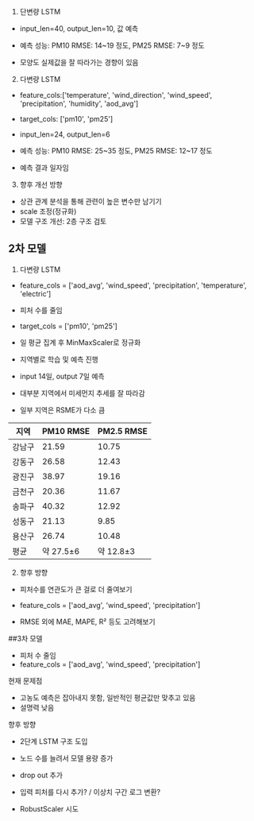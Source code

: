  1. 단변량 LSTM 

- input_len=40, output_len=10, 값 예측

- 예측 성능:
PM10 RMSE: 14~19 정도, PM25 RMSE: 7~9 정도

- 모양도 실제값을 잘 따라가는 경향이 있음


2. 다변량 LSTM

- feature_cols:['temperature', 'wind_direction', 'wind_speed', 'precipitation', 'humidity', 'aod_avg']

- target_cols: ['pm10', 'pm25']

- input_len=24, output_len=6

- 예측 성능:
PM10 RMSE: 25~35 정도, PM25 RMSE: 12~17 정도

- 예측 결과 일자임


3. 향후 개선 방향

- 상관 관계 분석을 통해 관련이 높은 변수만 남기기
- scale 조정(정규화)
- 모델 구조 개선: 2층 구조 검토


## 2차 모델

1. 다변량 LSTM

- feature_cols = ['aod_avg', 'wind_speed', 'precipitation', 'temperature', 'electric']
- 피처 수를 줄임
- target_cols = ['pm10', 'pm25']

- 일 평균 집계 후 MinMaxScaler로 정규화

- 지역별로 학습 및 예측 진행
- input 14일, output 7일 예측

- 대부분 지역에서 미세먼지 추세를 잘 따라감
- 일부 지역은 RSME가 다소 큼

| 지역  | PM10 RMSE | PM2.5 RMSE |
| --- | --------- | ---------- |
| 강남구 | 21.59     | 10.75      |
| 강동구 | 26.58     | 12.43      |
| 광진구 | 38.97     | 19.16      |
| 금천구 | 20.36     | 11.67      |
| 송파구 | 40.32     | 12.92      |
| 성동구 | 21.13     | 9.85       |
| 용산구 | 26.74     | 10.48      |
| 평균  | 약 27.5±6  | 약 12.8±3   |

2. 향후 방향

- 피처수를 연관도가 큰 걸로 더 줄여보기
- feature_cols = ['aod_avg', 'wind_speed', 'precipitation']

- RMSE 외에 MAE, MAPE, R² 등도 고려해보기

##3차 모델
- 피처 수 줄임
- feature_cols = ['aod_avg', 'wind_speed', 'precipitation']

현재 문제점
- 고농도 예측은 잡아내지 못함, 일반적인 평균값만 맞추고 있음
- 설명력 낮음

향후 방향
- 2단계 LSTM 구조 도입
- 노드 수를 늘려서 모델 용량 증가
- drop out 추가

- 입력 피처를 다시 추가? / 이상치 구간 로그 변환?
- RobustScaler 시도

